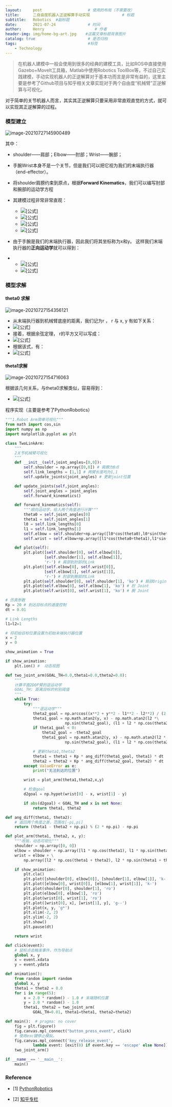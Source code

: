 ```yaml
---
layout:     post                    # 使用的布局（不需要改）
title:      二自由度机器人正逆解算手动实现              # 标题 
subtitle:   Robotics  #副标题
date:       2021-07-24              # 时间
author:     Henry                      # 作者
header-img: img/home-bg-art.jpg    #这篇文章标题背景图片
catalog: true                       # 是否归档
tags:                               #标签
    - Technology
---
```

> 在机器人建模中一般会使用到很多的经典的建模工具，比如ROS中直接使用Gazebo+MoveIt工具箱，Matlab中使用Robotics ToolBox等，不过自己实践建模，手动实现机器人的正逆解算对于基本功而言是非常有益的，这里主要是参考了Github项目与知乎相关文章实现对于两个自由度“机械臂”正逆解算与可视化。

对于简单的关节机器人而言，其实其正逆解算只要采用非常直观直觉的方式，就可以实现其正逆解算的过程。

### 模型建立

![image-20210727145900489](https://tva1.sinaimg.cn/large/008i3skNgy1gsvinz8ao6j30ku0fqaai.jpg)

其中：

+ shoulder——肩部；Elbow——肘部；Wrist——腕部；

+ 手腕Wrist本身不是一个关节，但是我们可以把它视为我们的末端执行器（end-effector）。

+ 将shoulder肩膀约束到原点，根据**Forward Kinematics**，我们可以编写肘部和腕部的运动学方程

+ 其建模过程非常非常直观：

  - ![[公式]](https://www.zhihu.com/equation?tex=elbow_x+%3D+l_0cos%28%5Ctheta_0%29)
  - ![[公式]](https://www.zhihu.com/equation?tex=elbow_y+%3D+l_osin%28%5Ctheta_0%29)
  - ![[公式]](https://www.zhihu.com/equation?tex=wrist_x+%3D+elbow_x+%2B+l_1cos%28%5Ctheta_0%2B%5Ctheta_1%29%3Dl_0cos%28%5Ctheta_0%29%2B+l_1cos%28%5Ctheta_0%2B%5Ctheta_1%29)
  - ![[公式]](https://www.zhihu.com/equation?tex=wrist_y+%3D+elbow_y+%2B+l_1sin%28%5Ctheta_0%2B%5Ctheta_1%29%3Dl_0sin%28%5Ctheta_0%29%2B+l_1sin%28%5Ctheta_0%2B%5Ctheta_1%29)

+ 由于手腕是我们的末端执行器，因此我们将其坐标称为x和y。 这样我们末端执行器的**正向运动学**就可以得到：

+ - ![[公式]](https://www.zhihu.com/equation?tex=x%3Dl_0cos%28%5Ctheta_0%29%2Bl_1cos%28%5Ctheta_0%2B%5Ctheta_1%29)
  - ![[公式]](https://www.zhihu.com/equation?tex=y+%3D+l_0sin%28%5Ctheta_0%29%2Bl_1sin%28%5Ctheta_0%2B%5Ctheta_1%29)

### 模型求解

#### theta0 求解

![image-20210727154356121](https://tva1.sinaimg.cn/large/008i3skNgy1gsvk8zq5scj30ku0e0t99.jpg)

- 从末端执行器到机械臂底座的距离，我们记为r ， r 与 x, y 有如下关系：
- ![[公式]](https://www.zhihu.com/equation?tex=r%5E2+%3D+x%5E2%2By%5E2)
- 接着，根据余弦定理， r的平方又可以写成：
- ![[公式]](https://www.zhihu.com/equation?tex=r%5E2+%3D+%7Bl_0%7D%5E2%2B%7Bl_1%7D%5E2-2l_0l_1cos%28%5Calpha%29%3D+%7Bl_0%7D%5E2%2B%7Bl_1%7D%5E2-2l_0l_1cos%28%5Cpi-%5Ctheta_1%29)
- 根据该式，有：
- ![[公式]](https://www.zhihu.com/equation?tex=%5Ctheta_1+%3D+cos%5E-1%28%5Cfrac%7Bx%5E2%2By%5E2-%7Bl_0%7D%5E2-l_1%5E2%7D%7B2l_0l_1%7D%29)

#### theta1求解

![image-20210727154716063](https://tva1.sinaimg.cn/large/008i3skNgy1gsvk806enzj60ku0e0js102.jpg)

根据该几何关系，与theta0求解类似，容易得到：
- ![[公式]](https://www.zhihu.com/equation?tex=%5Ctheta_0+%3D+%5Ctan%5E%7B-1%7D%28%5Cfrac%7By%7D%7Bx%7D%29-%5Ctan%5E%7B-1%7D%28%5Cfrac%7Bl_1%5Csin%28%5Ctheta_1%29%7D%7Bl_0%2Bl_1%5Ccos%28%5Ctheta_1%29%7D%29)

程序实现（主要是参考了PythonRobotics）

```python
"""1.Robot Arm简单可视化"""
from math import cos,sin
import numpy as np
import matplotlib.pyplot as plt

class TwoLinkArm:
    """
    2关节机械臂可视化
    """
    def __init__(self,joint_angles=[0,0]):
        self.shoulder = np.array([0,0]) # 肩膀为0点
        self.link_lengths = [1,1] # 两臂长度均为1,1
        self.update_joints(joint_angles) # 更新joint位置

    def update_joints(self,joint_angles):
        self.joint_angles = joint_angles
        self.forward_kinematics()

    def forward_kinematics(self):
        """顺向运动学，给入两个角度进行计算"""
        theta0 = self.joint_angles[0]
        theta1 = self.joint_angles[1]
        l0 = self.link_lengths[0]
        l1 = self.link_lengths[1]
        self.elbow = self.shoulder+np.array([l0*cos(theta0),l0*sin(theta0)]) # 肘的位置更新
        self.wrist = self.elbow+np.array([l1*cos(theta0+theta1),l1*sin(theta0+theta1)]) # 腕部位置更新

    def plot(self):
        plt.plot([self.shoulder[0], self.elbow[0]],
                 [self.shoulder[1], self.elbow[1]],
                 'r-') # 肩部到肘部的Link
        plt.plot([self.elbow[0], self.wrist[0]],
                 [self.elbow[1], self.wrist[1]],
                 'r-') # 肘部到腕部的Link
        plt.plot(self.shoulder[0], self.shoulder[1], 'ko') # 肩部Origin
        plt.plot(self.elbow[0], self.elbow[1], 'ko') # 肘 Joint
        plt.plot(self.wrist[0], self.wrist[1], 'ko') # 腕 Joint

# 仿真参数
Kp = 20 # 到达目标点的速度控制
dt = 0.01

# Link Lengths
l1=l2=1

# 将初始目标位置设置为初始末端执行器位置
x = 2
y = 0

show_animation = True

if show_animation:
    plt.ion() #  动态视图

def two_joint_arm(GOAL_TH=0.0,theta1=0.0,theta2=0.0):
    """
    计算平面2DOF臂的逆运动学
    GOAL_TH: 距离目标的判别阈值
    """
    while True:
        try:
            """逆运动学"""
            theta2_goal = np.arccos((x**2 + y**2 - l1**2 - l2**2) / (2 * l1 * l2))
            theta1_goal = np.math.atan2(y, x) - np.math.atan2(l2 *\
                          np.sin(theta2_goal), (l1 + l2 * np.cos(theta2_goal)))
            if theta1_goal < 0:
                theta2_goal = -theta2_goal
                theta1_goal = np.math.atan2(y, x) - np.math.atan2(l2 *
                          np.sin(theta2_goal), (l1 + l2 * np.cos(theta2_goal)))

            # 更新theta1,theta2
            theta1 = theta1 + Kp * ang_diff(theta1_goal, theta1) * dt
            theta2 = theta2 + Kp * ang_diff(theta2_goal, theta2) * dt
        except ValueError as e:
            print("无法到达的位置")

        wrist = plot_arm(theta1,theta2,x,y)

        # 检查goal
        d2goal = np.hypot(wrist[0] - x, wrist[1] - y)

        if abs(d2goal) < GOAL_TH and x is not None:
            return theta1, theta2

def ang_diff(theta1, theta2):
    # 返回两个角度之差，范围在[-pi,pi]
    return (theta1 - theta2 + np.pi) % (2 * np.pi) - np.pi

def plot_arm(theta1, theta2, x, y):
    """改版，动态可视化"""
    shoulder = np.array([0, 0])
    elbow = shoulder + np.array([l1 * np.cos(theta1), l1 * np.sin(theta1)])
    wrist = elbow + \
        np.array([l2 * np.cos(theta1 + theta2), l2 * np.sin(theta1 + theta2)])

    if show_animation:
        plt.cla()
        plt.plot([shoulder[0], elbow[0]], [shoulder[1], elbow[1]], 'k-')
        plt.plot([elbow[0], wrist[0]], [elbow[1], wrist[1]], 'k-')
        plt.plot(shoulder[0], shoulder[1], 'ro')
        plt.plot(elbow[0], elbow[1], 'ro')
        plt.plot(wrist[0], wrist[1], 'ro')
        plt.plot([wrist[0], x], [wrist[1], y], 'g--')
        plt.plot(x, y, 'g*')
        plt.xlim(-2, 2)
        plt.ylim(-2, 2)
        plt.show()
        plt.pause(dt)

    return wrist

def click(event):
    # 鼠标点击触发事件，作为导航点
    global x, y
    x = event.xdata
    y = event.ydata

def animation():
    from random import random
    global x, y
    theta1 = theta2 = 0.0
    for i in range(5):
        x = 2.0 * random() - 1.0 # 末端随机位置
        y = 2.0 * random() - 1.0
        theta1, theta2 = two_joint_arm(
            GOAL_TH=0.01, theta1=theta1, theta2=theta2)

def main():  # pragma: no cover
    fig = plt.figure()
    fig.canvas.mpl_connect("button_press_event", click)
    # 使用esc键停止模拟。
    fig.canvas.mpl_connect('key_release_event',
            lambda event: [exit(0) if event.key == 'escape' else None])
    two_joint_arm()

if __name__== '__main__':
    main()
```

### Reference

- [1] [PythonRobotics](https://github.com/AtsushiSakai/PythonRobotics)

- [2] [知乎专栏](https://zhuanlan.zhihu.com/p/106854472)
